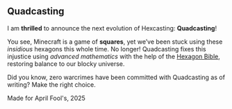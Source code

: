 ## Quadcasting
I am **thrilled** to announce the next evolution of Hexcasting: **Quadcasting**!

You see, Minecraft is a game of **squares**, yet we’ve been stuck using these *insidious* hexagons this whole time. No longer! Quadcasting fixes this injustice using *advanced mathematics* with the help of the [Hexagon Bible](https://www.redblobgames.com/grids/hexagons/), restoring balance to our blocky universe.

Did you know, zero warcrimes have been committed with Quadcasting as of writing? Make the right choice.

Made for April Fool's, 2025
